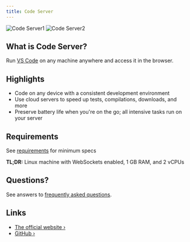 ```yaml
---
title: Code Server
---
```


![Code Server1](https://github.com/coder/code-server/raw/main/docs/assets/screenshot-1.webp)
![Code Server2](https://github.com/coder/code-server/raw/main/docs/assets/screenshot-2.webp)

## What is Code Server?

Run [VS Code](https://github.com/Microsoft/vscode) on any machine anywhere and access it in the browser.

## Highlights

- Code on any device with a consistent development environment
- Use cloud servers to speed up tests, compilations, downloads, and more
- Preserve battery life when you're on the go; all intensive tasks run on your server

## Requirements

See [requirements](https://coder.com/docs/code-server/latest/requirements) for minimum specs

**TL;DR:** Linux machine with WebSockets enabled, 1 GB RAM, and 2 vCPUs

## Questions?

See answers to [frequently asked questions](https://coder.com/docs/code-server/latest/FAQ).

## Links

- [The official website ›](https://coder.com/docs/code-server/)
- [GitHub ›](https://github.com/coder/code-server)

